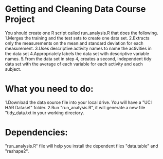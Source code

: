 Getting and Cleaning Data Course Project
========================================

You should create one R script called run_analysis.R that does the following. 
1.Merges the training and the test sets to create one data set.
2.Extracts only the measurements on the mean and standard deviation for each measurement. 
3.Uses descriptive activity names to name the activities in the data set
4.Appropriately labels the data set with descriptive variable names. 
5.From the data set in step 4, creates a second, independent tidy data set with the average of each variable for each activity and each subject.

What you need to do:
====================

1.Download the data source file into your local drive. You will have a "UCI HAR Dataset" folder.
2.Run "run_analysis.R", it will generate a new file  "tidy_data.txt  in your working directory.

Dependencies:
=============

"run_analysis.R"  file will help you install the dependent files "data.table" and "reshape2". 
